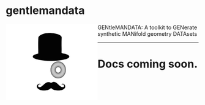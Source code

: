 # gentlemandata
  <img align="left" width="240" height="200" src="logo/GentlemanData.png">
  GENtleMANDATA: A toolkit to GENerate synthetic MANifold geometry DATAsets 

---

# Docs coming soon.
